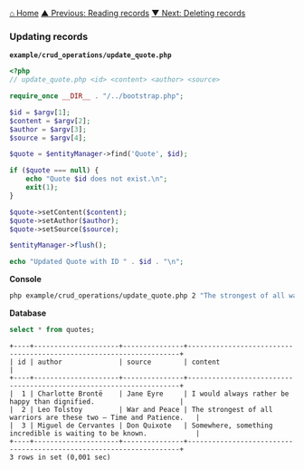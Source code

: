 [⌂ Home](../../README.md)
[▲ Previous: Reading records](reading_records.md)
[▼ Next: Deleting records](deleting_records.md)

### Updating records

**`example/crud_operations/update_quote.php`**

```php
<?php
// update_quote.php <id> <content> <author> <source>

require_once __DIR__ . "/../bootstrap.php";

$id = $argv[1];
$content = $argv[2];
$author = $argv[3];
$source = $argv[4];

$quote = $entityManager->find('Quote', $id);

if ($quote === null) {
    echo "Quote $id does not exist.\n";
    exit(1);
}

$quote->setContent($content);
$quote->setAuthor($author);
$quote->setSource($source);

$entityManager->flush();

echo "Updated Quote with ID " . $id . "\n";

```

**Console**

```bash
php example/crud_operations/update_quote.php 2 "The strongest of all warriors are these two — Time and Patience." "Leo Tolstoy" "War and Peace"
```

**Database**

```sql
select * from quotes;
```

```
+----+---------------------+---------------+--------------------------------------------------------------------+
| id | author              | source        | content                                                            |
+----+---------------------+---------------+--------------------------------------------------------------------+
|  1 | Charlotte Brontë    | Jane Eyre     | I would always rather be happy than dignified.                     |
|  2 | Leo Tolstoy         | War and Peace | The strongest of all warriors are these two — Time and Patience.   |
|  3 | Miguel de Cervantes | Don Quixote   | Somewhere, something incredible is waiting to be known.            |
+----+---------------------+---------------+--------------------------------------------------------------------+
3 rows in set (0,001 sec)
```

